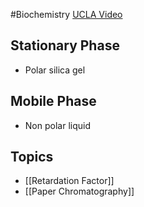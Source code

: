 #Biochemistry 
[UCLA Video](https://www.youtube.com/watch?v=xuvcsK3451g)
## Stationary Phase
* Polar silica gel
## Mobile Phase
* Non polar liquid
## Topics
* [[Retardation Factor]]
* [[Paper Chromatography]]